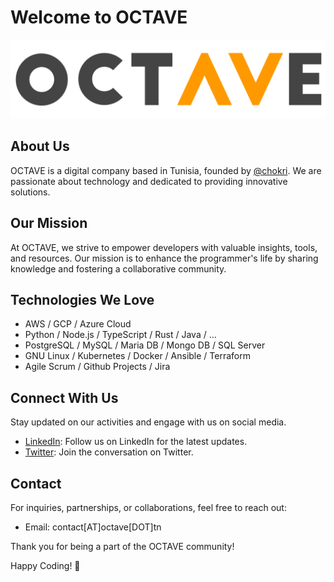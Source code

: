 # Welcome to OCTAVE

![OCTAVE](https://raw.githubusercontent.com/octavetn/.github/main/profile/logo.svg)

## About Us

OCTAVE is a digital company based in Tunisia, founded by [@chokri](https://github.com/chokri).
We are passionate about technology and dedicated to providing innovative solutions.

## Our Mission

At OCTAVE, we strive to empower developers with valuable insights, tools, and resources. Our mission is to enhance the programmer's life by sharing knowledge and fostering a collaborative community.

## Technologies We Love

- AWS / GCP / Azure Cloud
- Python / Node.js / TypeScript / Rust / Java / ...
- PostgreSQL / MySQL / Maria DB / Mongo DB / SQL Server
- GNU Linux / Kubernetes / Docker / Ansible / Terraform
- Agile Scrum / Github Projects / Jira

## Connect With Us

Stay updated on our activities and engage with us on social media.

- [LinkedIn](https://linkedin.com/company/octave): Follow us on LinkedIn for the latest updates.
- [Twitter](https://twitter.com/octave_tn): Join the conversation on Twitter.

## Contact

For inquiries, partnerships, or collaborations, feel free to reach out:

- Email: contact[AT]octave[DOT]tn

Thank you for being a part of the OCTAVE community!

Happy Coding! 🚀
